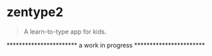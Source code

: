 
# zentype2

> A learn-to-type app for kids.


*********************** a work in progress ***********************